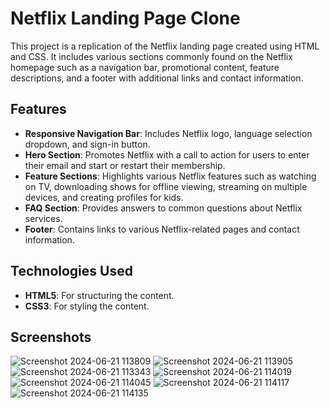 #  Netflix Landing Page Clone
This project is a replication of the Netflix landing page created using HTML and CSS. It includes various sections commonly found on the Netflix homepage such as a navigation bar, promotional content, feature descriptions, and a footer with additional links and contact information.

## Features
- **Responsive Navigation Bar**: Includes Netflix logo, language selection dropdown, and sign-in button.
- **Hero Section**: Promotes Netflix with a call to action for users to enter their email and start or restart their membership.
- **Feature Sections**: Highlights various Netflix features such as watching on TV, downloading shows for offline viewing, streaming on multiple devices, and creating profiles for kids.
- **FAQ Section**: Provides answers to common questions about Netflix services.
- **Footer**: Contains links to various Netflix-related pages and contact information.

## Technologies Used
- **HTML5**: For structuring the content.
- **CSS3**: For styling the content.

## Screenshots

![Screenshot 2024-06-21 113809](https://github.com/aiswaryanr/Netflix_Landing_Page_Clone/assets/133225093/f8a6a0b3-7610-4e69-8f5e-7bfcbbeef99d)
![Screenshot 2024-06-21 113905](https://github.com/aiswaryanr/Netflix_Landing_Page_Clone/assets/133225093/7007cca6-73d6-42e9-9938-45095e3cc608)
![Screenshot 2024-06-21 113343](https://github.com/aiswaryanr/Netflix_Landing_Page_Clone/assets/133225093/2ec4df02-0b15-423f-acfa-f56afa31581c)
![Screenshot 2024-06-21 114019](https://github.com/aiswaryanr/Netflix_Landing_Page_Clone/assets/133225093/10c1d3c4-eece-4d87-8c8d-b37be252e2bc)
![Screenshot 2024-06-21 114045](https://github.com/aiswaryanr/Netflix_Landing_Page_Clone/assets/133225093/6b85075d-1525-4995-aa8d-865fd861a7c3)
![Screenshot 2024-06-21 114117](https://github.com/aiswaryanr/Netflix_Landing_Page_Clone/assets/133225093/8d9e5157-ff3d-4d32-9db7-843ad9f8a0db)
![Screenshot 2024-06-21 114135](https://github.com/aiswaryanr/Netflix_Landing_Page_Clone/assets/133225093/9060ffdc-4308-440b-83d4-1edfe9200b7b)
